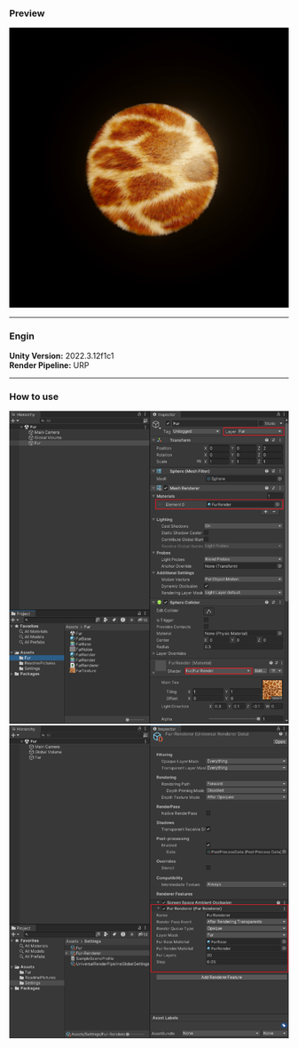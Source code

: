 ### Preview
![](./ReadmePictures/Preview.png)  

---  
### Engin
**Unity Version:** 2022.3.12f1c1  
**Render Pipeline:** URP

---  
### How to use
![](./ReadmePictures/Settings_1.png)  
![](./ReadmePictures/Settings_2.png)